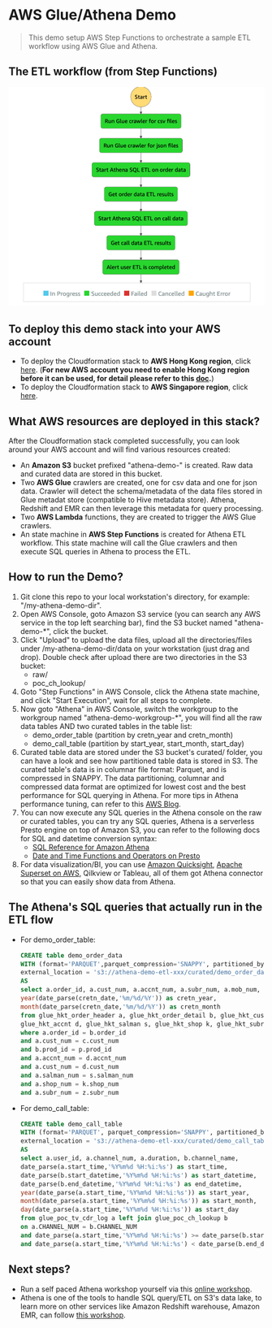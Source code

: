 # AWS Glue/Athena Demo
> This demo setup AWS Step Functions to orchestrate a sample ETL workflow using AWS Glue and Athena.

## The ETL workflow (from Step Functions)

![](https://raw.githubusercontent.com/peteragility/athena-etl-demo/master/diagram/athena-step-functions.png)

## To deploy this demo stack into your AWS account
- To deploy the Cloudformation stack to **AWS Hong Kong region**, click [here](https://console.aws.amazon.com/cloudformation/home?region=ap-east-1#/stacks/new?stackName=athena-etl-demo-stack&templateURL=https://raw.githubusercontent.com/peteragility/athena-etl-demo/master/athena-ctas-flow.yaml). (**For new AWS account you need to enable Hong Kong region before it can be used, for detail please refer to this [doc](https://docs.aws.amazon.com/general/latest/gr/rande-manage.html#rande-manage-enable).**)
- To deploy the Cloudformation stack to **AWS Singapore region**, click [here](https://console.aws.amazon.com/cloudformation/home?region=ap-southeast-1#/stacks/new?stackName=athena-etl-demo-stack&templateURL=https://raw.githubusercontent.com/peteragility/athena-etl-demo/master/athena-ctas-flow.yaml).

## What AWS resources are deployed in this stack?
After the Cloudformation stack completed successfully, you can look around your AWS account and will find various resources created:
- An **Amazon S3** bucket prefixed "athena-demo-" is created. Raw data and curated data are stored in this bucket.
- Two **AWS Glue** crawlers are created, one for csv data and one for json data. Crawler will detect the schema/metadata of the data files stored in Glue metadat store (compatible to Hive metadata store). Athena, Redshift and EMR can then leverage this metadata for query processing.
- Two **AWS Lambda** functions, they are created to trigger the AWS Glue crawlers.
- An state machine in **AWS Step Functions** is created for Athena ETL workflow. This state machine will call the Glue crawlers and then execute SQL queries in Athena to process the ETL.

## How to run the Demo?
1. Git clone this repo to your local workstation's directory, for example: "/my-athena-demo-dir".
2. Open AWS Console, goto Amazon S3 service (you can search any AWS service in the top left searching bar), find the S3 bucket named "athena-demo-*", click the bucket.
3. Click "Upload" to upload the data files, upload all the directories/files under /my-athena-demo-dir/data on your workstation (just drag and drop). Double check after upload there are two directories in the S3 bucket:
   - raw/
   - poc_ch_lookup/
4. Goto "Step Functions" in AWS Console, click the Athena state machine, and click "Start Execution", wait for all steps to complete.
5. Now goto "Athena" in AWS Console, switch the workgroup to the workgroup named "athena-demo-workgroup-*", you will find all the raw data tables AND two curated tables in the table list:
   - demo_order_table (partition by cretn_year and cretn_month)
   - demo_call_table (partition by start_year, start_month, start_day)
6. Curated table data are stored under the S3 bucket's curated/ folder, you can have a look and see how partitioned table data is stored in S3. The curated table's data is in columnar file format: Parquet, and is compressed in SNAPPY. The data partitioning, columnar and compressed data format are optimized for lowest cost and the best performance for SQL querying in Athena. For more tips in Athena performance tuning, can refer to this [AWS Blog](https://aws.amazon.com/blogs/big-data/top-10-performance-tuning-tips-for-amazon-athena/).
7. You can now execute any SQL queries in the Athena console on the raw or curated tables, you can try any SQL queries, Athena is a serverless Presto engine on top of Amazon S3, you can refer to the following docs for SQL and datetime conversion syntax:
   - [SQL Reference for Amazon Athena](https://docs.aws.amazon.com/athena/latest/ug/ddl-sql-reference.html)
   - [Date and Time Functions and Operators on Presto](https://prestodb.io/docs/current/functions/datetime.html)
8. For data visualization/BI, you can use [Amazon Quicksight](https://aws.amazon.com/quicksight/), [Apache Superset on AWS](https://aws.amazon.com/quickstart/architecture/apache-superset/), Qilkview or Tableau, all of them got Athena connector so that you can easily show data from Athena.

## The Athena's SQL queries that actually run in the ETL flow
- For demo_order_table:
  ```sql
  CREATE table demo_order_data
  WITH (format='PARQUET',parquet_compression='SNAPPY', partitioned_by=array['cretn_year','cretn_month'],
  external_location = 's3://athena-demo-etl-xxx/curated/demo_order_data/')
  AS
  select a.order_id, a.cust_num, a.accnt_num, a.subr_num, a.mob_num, a.order_type_cd, a.order_stat, a.shop_num, a.salman_num, a.cretn_date, a.completion_date, a.serv_req_date, a.cancellation_date, b.order_sub_id, b.order_action, b.prod_id, p.prod_name, p.prod_desc, p.prod_type,p.onetime_fee,p.mthly_fee, c.doc_type_cd, c.acq_date, c.cust_type, d.accnt_cretn_date, d.accnt_expiry_date, d.pay_meth_cd, s.salman_name, s.salman_team, k.shop_name, k.shop_addr, k.sal_chl, z.owner_cust_num, z.acq_date as subr_acq_date, 
  year(date_parse(cretn_date,'%m/%d/%Y')) as cretn_year, 
  month(date_parse(cretn_date,'%m/%d/%Y')) as cretn_month 
  from glue_hkt_order_header a, glue_hkt_order_detail b, glue_hkt_cust c, glue_hkt_prod p, 
  glue_hkt_accnt d, glue_hkt_salman s, glue_hkt_shop k, glue_hkt_subr z 
  where a.order_id = b.order_id 
  and a.cust_num = c.cust_num 
  and b.prod_id = p.prod_id 
  and a.accnt_num = d.accnt_num 
  and a.cust_num = d.cust_num 
  and a.salman_num = s.salman_num 
  and a.shop_num = k.shop_num 
  and a.subr_num = z.subr_num
  ```
- For demo_call_table:
  ```sql
  CREATE table demo_call_table 
  WITH (format='PARQUET', parquet_compression='SNAPPY', partitioned_by=array['start_year','start_month','start_day'] 
  external_location = 's3://athena-demo-etl-xxx/curated/demo_call_table/') 
  AS
  select a.user_id, a.channel_num, a.duration, b.channel_name, 
  date_parse(a.start_time,'%Y%m%d %H:%i:%s') as start_time, 
  date_parse(b.start_datetime,'%Y%m%d %H:%i:%s') as start_datetime, 
  date_parse(b.end_datetime,'%Y%m%d %H:%i:%s') as end_datetime, 
  year(date_parse(a.start_time,'%Y%m%d %H:%i:%s')) as start_year, 
  month(date_parse(a.start_time,'%Y%m%d %H:%i:%s')) as start_month, 
  day(date_parse(a.start_time,'%Y%m%d %H:%i:%s')) as start_day
  from glue_poc_tv_cdr_log a left join glue_poc_ch_lookup b 
  on a.CHANNEL_NUM = b.CHANNEL_NUM
  and date_parse(a.start_time,'%Y%m%d %H:%i:%s') >= date_parse(b.start_datetime,'%Y%m%d %H:%i:%s')
  and date_parse(a.start_time,'%Y%m%d %H:%i:%s') < date_parse(b.end_datetime,'%Y%m%d %H:%i:%s')
  ```

## Next steps?
- Run a self paced Athena workshop yourself via this [online workshop](https://athena-in-action.workshop.aws/20-howtostart/201-self-paced.html).
- Athena is one of the tools to handle SQL query/ETL on S3's data lake, to learn more on other services like Amazon Redshift warehouse, Amazon EMR, can follow [this workshop](https://intro-to-analytics-on-aws.workshop.aws/en/lab-guide/ingest.html).